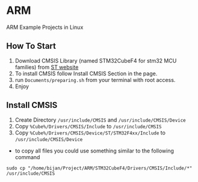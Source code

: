# ARM
ARM Example Projects in Linux

## How To Start
1. Download CMSIS Library (named STM32CubeF4 for stm32 MCU families) from [ST website](http://www.st.com/web/en/catalog/tools/PF259242)
2. To install CMSIS follow Install CMSIS Section in the page.
3. run `Documents/preparing.sh` from your terminal with root access.
4. Enjoy

## Install CMSIS
1. Create Directory `/usr/include/CMSIS` and `/usr/include/CMSIS/Device`
3. Copy `%Cube%/Drivers/CMSIS/Include` to `/usr/include/CMSIS`
2. Copy `%Cube%/Drivers/CMSIS/Device/ST/STM32F4xx/Include` to `/usr/include/CMSIS/Device`

- to copy all files you could use something similar to the following command
```
sudo cp "/home/bijan/Project/ARM/STM32CubeF4/Drivers/CMSIS/Include/*" /usr/include/CMSIS 
```

